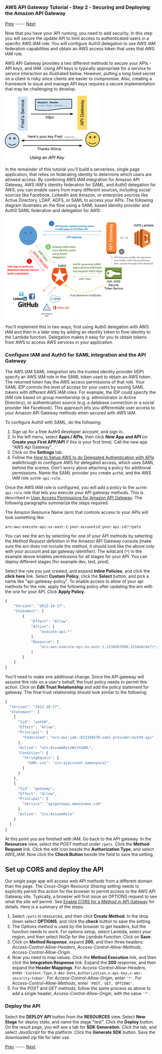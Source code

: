 ### AWS API Gateway Tutorial - Step 2 - Securing and Deploying the Amazon API Gateway
[Prev](/integrations/aws-api-gateway-1) ----- [Next](/integrations/aws-api-gateway-3)

Now that you have your API running, you need to add security. In this step you will secure the update API to limit access to authenticated users in a specific AWS IAM role. You will configure Auth0 delegation to use AWS IAM federation capabilities and obtain an AWS access token that uses that AWS IAM role.

AWS API Gateway provides a two different methods to secure your APIs - API keys, and IAM. Using API keys is typically appropriate for a service to service interaction as illustrated below. However, putting a long lived secret on a client is risky since clients are easier to compromise. Also, creating a framework to issue and manage API keys requires a secure implementation that may be challenging to develop.

![](/media/articles/integrations/aws-api-gateway/aws-api-gateway-key.png)

In the remainder of this tutorial you'll build a serverless, single page application, that relies on federating identity to determine which users are allowed access. By combining AWS IAM integration for Amazon API Gateway, AWS IAM's identity federation for SAML, and Auth0 delegation for AWS, you can enable users from many different sources, including social sources like Facebook, LinkedIn and Amazon, or enterprise sources like Active Directory, LDAP, ADFS, or SAML to access your APIs. The following diagram illustrates an the flow using a SAML based identity provider and Auth0 SAML federation and delegation for AWS:

![](/media/articles/integrations/aws-api-gateway/auth-flow.png)

You'll implement this in two ways, first using Auth0 delegation with AWS IAM and then in a later step by adding an identity token to flow identity to the Lambda function. Delegation makes it easy for you to obtain tokens from AWS to access AWS services in your application.

### Configure IAM and Auth0 for SAML integration and the API Gateway
The AWS IAM SAML integration lets the trusted identity provider (IDP) specify an AWS IAM role in the SAML token used to obtain an AWS token. The returned token has the AWS access permissions of that role. Your SAML IDP controls the level of access for your users by issuing SAML tokens with different AWS IAM roles. For example, the IDP could specify the IAM role based on group membership (e.g. administrator in Active Directory), or authentication source (e.g. a database connection or a social provider like Facebook). This approach lets you differentiate user access to your Amazon API Gateway methods when secured with AWS IAM.

To configure Auth0 with SAML, do the following:

1. Sign up for a free Auth0 developer account, and sign in.
2. In the left menu, select **Apps / APIs**, then click **New App and API** (or **Create your First APP/API** if this is your first time). Call the new app "AWS Api Gateway".
3. Click on the **Settings** tab.
4. Follow the [How to Setup AWS to do Delegated Authentication with APIs](/aws-api-setup) walkthrough to configure AWS for delegated access, which uses SAML behind the scenes. Don't worry about attaching a policy for additional permissions. Name the SAML provider you create `auth0`, and the AWS IAM role `auth0-api-role`.

Once the AWS IAM role is configured, you will add a policy to the `auth0-api-role` role that lets you execute your API gateway methods. This is described in [User Access Permissions for Amazon API Gateway](http://docs.aws.amazon.com/apigateway/latest/developerguide/permissions.html). The following paragraphs summarize the steps required.

The Amazon Resource Name (arn) that controls access to your APIs will look something like:
```
arn:aws:execute-api:us-east-1:your-accountid:your-api-id/*/pets
```
You can see the arn by selecting for one of your API methods by selecting the *Method Request* definition in the Amazon API Gateway console (make sure the arn does not include the method, it should look like the above only with  your account and api gateway identifier). The wildcard (`*`) in the example above enables permissions for all stages for your API. You can deploy different stages (for example dev, test, prod).

Select the role you just created, and expand **Inline Policies**, and click the **click here** link. Select **Custom Policy**, click the **Select** button, and pick a name like "api-gateway-policy". To enable access to allow of your api methods for the role, apply the following policy after updating the arn with the one for your API. Click **Apply Policy**.
```js
{
    "Version": "2012-10-17",
    "Statement": [
        {
            "Effect": "Allow",
            "Action": [
                "execute-api:*"
            ],
            "Resource": [
                "arn:aws:execute-api:us-east-1:1234567890:1234abcdef/*/pets"
            ]
        }
    ]
}
```
You'll need to make one additional change. Since the API gateway will assume this role on a user's behalf, the trust policy needs to permit this action. Click on **Edit Trust Relationship** and add the policy statement for gateway. The final trust relationship should look similar to the following:
```js
{
  "Version": "2012-10-17",
  "Statement": [
    {
      "Sid": "auth0",
      "Effect": "Allow",
      "Principal": {
        "Federated": "arn:aws:iam::012345670:saml-provider/auth0-api"
      },
      "Action": "sts:AssumeRoleWithSAML",
      "Condition": {
        "StringEquals": {
          "SAML:iss": "urn:${account.namespace}"
        }
      }
    },
    {
      "Sid": "gateway",
      "Effect": "Allow",
      "Principal": {
        "Service": "apigateway.amazonaws.com"
      },
      "Action": "sts:AssumeRole"
    }
  ]
}
```
At this point you are finished with IAM. Go back to the API gateway. In the **Resources** view, select the *POST* method under `/pets`. Click the **Method Request** link. Click the edit icon beside the **Authorization Type**, and select *AWS_IAM*. Now click the **Check Button** beside the field to save the setting.

## Set up CORS and deploy the API

Our single page app will access web API methods from a different domain than the page. The *Cross-Origin Resource Sharing* setting needs to explicitly permit this action for the browser to permit access to the AWS API Gateway site. Typically, a browser will first issue an OPTIONS request to see what the site will permit. See [Enable CORS for a Method in API Gateway](http://docs.aws.amazon.com/apigateway/latest/developerguide/how-to-cors.html) for details. Here is a summary of the steps:

1. Select `/pets` in resources, and then click **Create Method**. In the drop down select **OPTIONS**, and click the **check** button to save the setting.
2. The Options method is used by the browser to get headers, but the function needs to work. For options setup, select Lambda, select your region, and then select *NoOp* for the *Lambda Function*. Click on **Save**.
3. Click on **Method Response**, expand **200**, and then three headers: *Access-Control-Allow-Headers*, *Access-Control-Allow-Methods*,  *Access-Control-Allow-Origin*.
4. Now you need to map values. Click the **Method Execution** link, and then click the **Integration Response** link. Expand the **200** response, and then expand the **Header Mappings**. For *Access-Control-Allow-Headers*, enter `'Content-Type,X-Amz-Date,Authorization,x-api-key,x-amz-security-token'`.  For *Access-Control-Allow-Origin*, enter `'*'`. For *Access-Control-Allow-Methods*, enter `'POST, GET, OPTIONS'`.
5. For the *POST* and *GET* methods, follow the same process as above to add a single header, *Access-Control-Allow-Origin*, with the value `'*'`.

### Deploy the API

Select the **DEPLOY API** button from the **RESOURCES** view. Select **New Stage** for deploy state, and name the stage "test". Click the **Deploy** button. On the result page, you will see a tab for **SDK Generation**. Click the tab, and select *JavaScript* for the platform. Click the **Generate SDK** button. Save the downloaded zip file for later use.

  [Prev](/integrations/aws-api-gateway/part-1) ----- [ Next](/integrations/aws-api-gateway/part-3)
